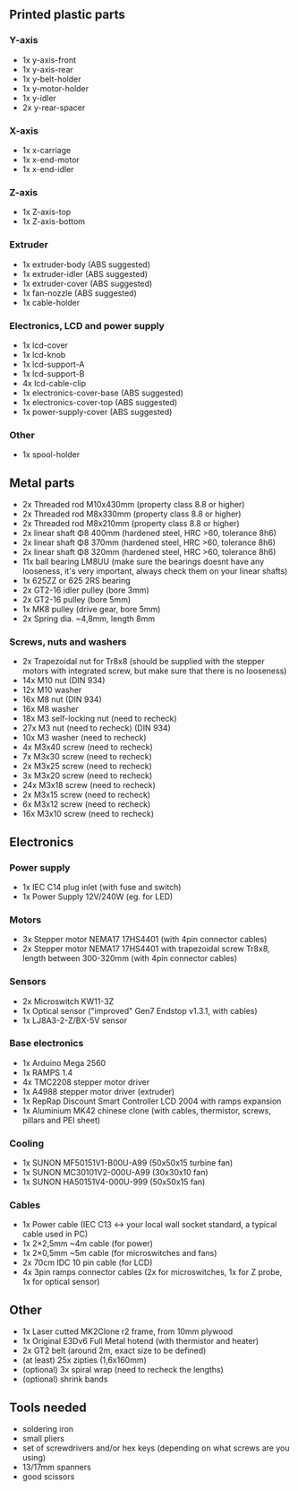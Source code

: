 ## Printed plastic parts
### Y-axis
- 1x y-axis-front
- 1x y-axis-rear
- 1x y-belt-holder
- 1x y-motor-holder 
- 1x y-idler
- 2x y-rear-spacer

### X-axis
- 1x x-carriage
- 1x x-end-motor
- 1x x-end-idler

### Z-axis
- 1x Z-axis-top
- 1x Z-axis-bottom

### Extruder
- 1x extruder-body (ABS suggested)
- 1x extruder-idler (ABS suggested)
- 1x extruder-cover (ABS suggested)
- 1x fan-nozzle (ABS suggested)
- 1x cable-holder

### Electronics, LCD and power supply
- 1x lcd-cover
- 1x lcd-knob
- 1x lcd-support-A
- 1x lcd-support-B
- 4x lcd-cable-clip
- 1x electronics-cover-base (ABS suggested)
- 1x electronics-cover-top (ABS suggested)
- 1x power-supply-cover (ABS suggested)

### Other
- 1x spool-holder

## Metal parts
- 2x Threaded rod M10x430mm (property class 8.8 or higher)
- 2x Threaded rod M8x330mm (property class 8.8 or higher)
- 2x Threaded rod M8x210mm (property class 8.8 or higher)
- 2x linear shaft Φ8 400mm (hardened steel, HRC >60, tolerance 8h6)
- 2x linear shaft Φ8 370mm (hardened steel, HRC >60, tolerance 8h6)
- 2x linear shaft Φ8 320mm (hardened steel, HRC >60, tolerance 8h6)
- 11x ball bearing LM8UU (make sure the bearings doesnt have any looseness, it's very important, always check them on your linear shafts)
- 1x 625ZZ or 625 2RS bearing
- 2x GT2-16 idler pulley (bore 3mm)
- 2x GT2-16 pulley (bore 5mm)
- 1x MK8 pulley (drive gear, bore 5mm)
- 2x Spring dia. ~4,8mm, length 8mm

### Screws, nuts and washers
- 2x Trapezoidal nut for Tr8x8 (should be supplied with the stepper motors with integrated screw, but make sure that there is no looseness)
- 14x M10 nut (DIN 934)
- 12x M10 washer
- 16x M8 nut (DIN 934)
- 16x M8 washer
- 18x M3 self-locking nut (need to recheck)
- 27x M3 nut (need to recheck) (DIN 934)
- 10x M3 washer (need to recheck)
- 4x M3x40 screw (need to recheck)
- 7x M3x30 screw (need to recheck)
- 2x M3x25 screw (need to recheck)
- 3x M3x20 screw (need to recheck)
- 24x M3x18 screw (need to recheck)
- 2x M3x15 screw (need to recheck)
- 6x M3x12 screw (need to recheck)
- 16x M3x10 screw (need to recheck)

## Electronics

### Power supply
- 1x IEC C14 plug inlet (with fuse and switch)
- 1x Power Supply 12V/240W (eg. for LED)

### Motors
- 3x Stepper motor NEMA17 17HS4401 (with 4pin connector cables)
- 2x Stepper motor NEMA17 17HS4401 with trapezoidal screw Tr8x8, length between 300-320mm (with 4pin connector cables)

### Sensors
- 2x Microswitch KW11-3Z
- 1x Optical sensor ("improved" Gen7 Endstop v1.3.1, with cables)
- 1x LJ8A3-2-Z/BX-5V sensor

### Base electronics
- 1x Arduino Mega 2560
- 1x RAMPS 1.4
- 4x TMC2208 stepper motor driver
- 1x A4988 stepper motor driver (extruder)
- 1x RepRap Discount Smart Controller LCD 2004 with ramps expansion
- 1x Aluminium MK42 chinese clone (with cables, thermistor, screws, pillars and PEI sheet)

### Cooling
- 1x SUNON MF50151V1-B00U-A99 (50x50x15 turbine fan)
- 1x SUNON MC30101V2-000U-A99 (30x30x10 fan)
- 1x SUNON HA50151V4-000U-999 (50x50x15 fan)

### Cables
- 1x Power cable (IEC C13 <-> your local wall socket standard, a typical cable used in PC)
- 1x 2×2,5mm ~4m cable (for power)
- 1x 2×0,5mm ~5m cable (for microswitches and fans)
- 2x 70cm IDC 10 pin cable (for LCD)
- 4x 3pin ramps connector cables (2x for microswitches, 1x for Z probe, 1x for optical sensor)

## Other
- 1x Laser cutted MK2Clone r2 frame, from 10mm plywood
- 1x Original E3Dv6 Full Metal hotend (with thermistor and heater)
- 2x GT2 belt (around 2m, exact size to be defined)
- (at least) 25x zipties (1,6x160mm)
- (optional) 3x spiral wrap (need to recheck the lengths)
- (optional) shrink bands

## Tools needed
- soldering iron
- small pliers
- set of screwdrivers and/or hex keys (depending on what screws are you using)
- 13/17mm spanners
- good scissors
